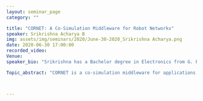 ```yaml
---
layout: seminar_page
category: ""

title: "CORNET: A Co-Simulation Middleware for Robot Networks"
speaker: Srikrishna Acharya B
img: assets/img/seminars/2020/June-30-2020_Srikrishna Acharya.png
date: 2020-06-30 17:00:00 
recorded_video: 
Venue: 
speaker_bio: "Srikrishna has a Bachelor degree in Electronics from G. Pulla Reddy College of Engineering & Technology, Kurnool and a Master degree in VLSI and Embedded Systems from the Indraprastha Institute of Information Technology, Delhi.  His current research interest are software and simulation frameworks for connected drones."

Topic_abstract: "CORNET is a co-simulation middleware for applications involving multi-robot systems like a network of Unmanned Aerial Vehicle (UAV) systems. Design of such systems requires knowledge of the flight dynamics of UAVs and the communication links connecting UAVs with each other or with the ground control station. Besides, UAV networks are dynamic and distinctive from other ad-hoc networks and require protocols that can adapt to high-mobility, dynamic topology and changing link quality in power constrained resource platforms. Therefore, it is necessary to co-design the UAV path planning algorithms and the communication protocols. The proposed co-simulation framework integrates existing tools to simulate flight dynamics and network related aspects. Gazebo with robot operating system (ROS) is used as a physical system UAV simulator and NS-3 is used as a network simulator, to jointly capture the cyber-physical system (CPS) aspects of the multi- UAV systems. A particular aspect we address is on synchronizing time and position across the two simulation environments, and we provide APIs to allow easy migration of the algorithms to real platforms."



---
```


